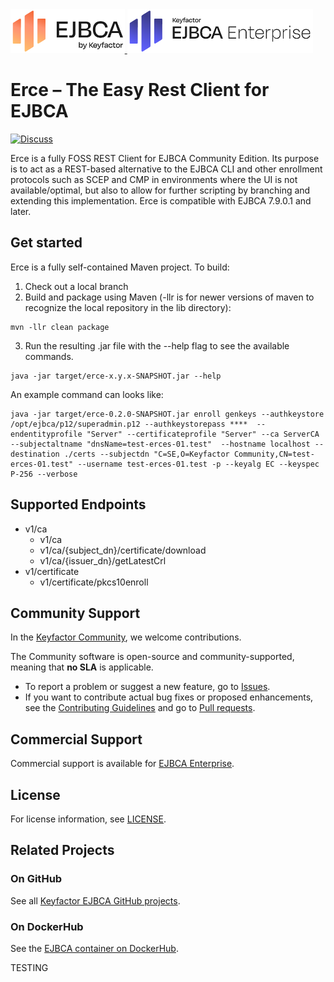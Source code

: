 <!--EJBCA Community logo -->
<a href="https://ejbca.org">
    <img src=".github/images/community-ejbca.png?raw=true)" alt="EJBCA logo" title="EJBCA" height="70" />
</a>
<!--EJBCA Enterprise logo -->
<a href="https://www.keyfactor.com/products/ejbca-enterprise/">
    <img src=".github/images/keyfactor-ejbca-enterprise.png?raw=true)" alt="EJBCA logo" title="EJBCA" height="70" />
</a>

# Erce – The Easy Rest Client for EJBCA 
[![Discuss](https://img.shields.io/badge/discuss-ejbca-ce?style=flat)](https://github.com/Keyfactor/ejbca-ce/discussions) 

Erce is a fully FOSS REST Client for EJBCA Community Edition. Its purpose is to act as a REST-based alternative to the EJBCA CLI and other enrollment protocols such as SCEP and CMP in environments where the UI is not available/optimal, but also to allow for further scripting by branching and extending this implementation. Erce is compatible with EJBCA 7.9.0.1 and later. 

## Get started 

Erce is a fully self-contained Maven project. To build:

1. Check out a local branch 
2. Build and package using Maven (-llr is for newer versions of maven to recognize the local repository in the lib directory):
```
mvn -llr clean package
```
3. Run the resulting .jar file with the --help flag to see the available commands. 

```
java -jar target/erce-x.y.x-SNAPSHOT.jar --help
```
An example command can looks like:

```
java -jar target/erce-0.2.0-SNAPSHOT.jar enroll genkeys --authkeystore /opt/ejbca/p12/superadmin.p12 --authkeystorepass ****  --endentityprofile "Server" --certificateprofile "Server" --ca ServerCA --subjectaltname "dnsName=test-erces-01.test"  --hostname localhost --destination ./certs --subjectdn "C=SE,O=Keyfactor Community,CN=test-erces-01.test" --username test-erces-01.test -p --keyalg EC --keyspec P-256 --verbose
```

## Supported Endpoints

- v1/ca
  - v1/ca
  - v1/ca/{subject_dn}/certificate/download
  - v1/ca/{issuer_dn}/getLatestCrl
- v1/certificate
  - v1/certificate/pkcs10enroll 

## Community Support
In the [Keyfactor Community](https://www.keyfactor.com/community/), we welcome contributions. 

The Community software is open-source and community-supported, meaning that **no SLA** is applicable.

* To report a problem or suggest a new feature, go to [Issues](../../issues).
* If you want to contribute actual bug fixes or proposed enhancements, see the [Contributing Guidelines](CONTRIBUTING.md) and go to [Pull requests](../../pulls).

## Commercial Support

Commercial support is available for [EJBCA Enterprise](https://www.keyfactor.com/products/ejbca-enterprise/).

## License
For license information, see [LICENSE](LICENSE). 

## Related Projects
### On GitHub
See all [Keyfactor EJBCA GitHub projects](https://github.com/orgs/Keyfactor/repositories?q=ejbca). 

### On DockerHub
See the [EJBCA container on DockerHub](https://hub.docker.com/r/keyfactor/ejbca-ce).

TESTING
